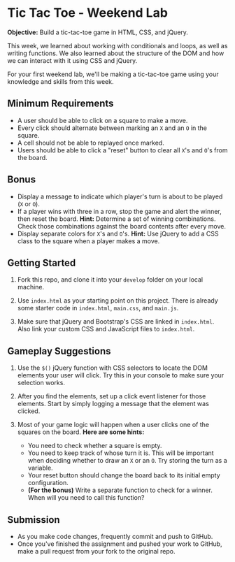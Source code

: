# Tic Tac Toe - Weekend Lab

**Objective:** Build a tic-tac-toe game in HTML, CSS, and jQuery.

This week, we learned about working with conditionals and loops, as well as writing functions. We also learned about the structure of the DOM and how we can interact with it using CSS and jQuery.

For your first weekend lab, we'll be making a tic-tac-toe game using your knowledge and skills from this week.

## Minimum Requirements

* A user should be able to click on a square to make a move.
* Every click should alternate between marking an `X` and an `O` in the square.
* A cell should not be able to replayed once marked.
* Users should be able to click a "reset" button to clear all `X`'s and `O`'s from the board.

## Bonus

* Display a message to indicate which player's turn is about to be played (`X` or `O`).
* If a player wins with three in a row, stop the game and alert the winner, then reset the board. **Hint:** Determine a set of winning combinations. Check those combinations against the board contents after every move.
* Display separate colors for `X`'s and `O`'s. **Hint:** Use jQuery to add a CSS class to the square when a player makes a move.

## Getting Started

1. Fork this repo, and clone it into your `develop` folder on your local machine.

2. Use `index.html` as your starting point on this project. There is already some starter code in `index.html`, `main.css`, and `main.js`.

3. Make sure that jQuery and Bootstrap's CSS are linked in `index.html`. Also link your custom CSS and JavaScript files to `index.html`.

## Gameplay Suggestions

1. Use the `$()` jQuery function with CSS selectors to locate the DOM elements your user will click. Try this in your console to make sure your selection works.

2. After you find the elements, set up a click event listener for those elements. Start by simply logging a message that the element was clicked.

3. Most of your game logic will happen when a user clicks one of the squares on the board. **Here are some hints:**

	* You need to check whether a square is empty.
	* You need to keep track of whose turn it is. This will be important when deciding whether to draw an `X` or an `O`. Try storing the turn as a variable.
	* Your reset button should change the board back to its initial empty configuration.
	* **(For the bonus)** Write a separate function to check for a winner. When will you need to call this function?

## Submission

* As you make code changes, frequently commit and push to GitHub.
* Once you've finished the assignment and pushed your work to GitHub, make a pull request from your fork to the original repo.

